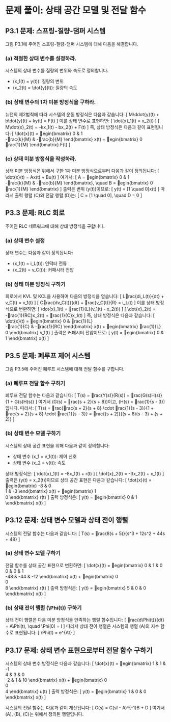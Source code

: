 
# 문제 풀이: 상태 공간 모델 및 전달 함수

## P3.1 문제: 스프링-질량-댐퍼 시스템
그림 P3.1에 주어진 스프링-질량-댐퍼 시스템에 대해 다음을 해결합니다.

### (a) 적절한 상태 변수를 설정하라.
시스템의 상태 변수를 질량의 변위와 속도로 정의합니다.
- \(x_1(t) = y(t)\): 질량의 변위
- \(x_2(t) = \dot{y}(t)\): 질량의 속도

### (b) 상태 변수의 1차 미분 방정식을 구하라.
뉴턴의 제2법칙에 따라 시스템의 운동 방정식은 다음과 같습니다:
\[
M\ddot{y}(t) + b\dot{y}(t) + ky(t) = F(t)
\]
이를 상태 변수로 표현하면:
\[
\dot{x}_1(t) = x_2(t)
\]
\[
M\dot{x}_2(t) = -kx_1(t) - bx_2(t) + F(t)
\]
즉, 상태 방정식은 다음과 같이 표현됩니다:
\[
\dot{x}(t) = 
egin{bmatrix}
0 & 1 \
-rac{k}{M} & -rac{b}{M}
\end{bmatrix}
x(t) +
egin{bmatrix}
0 \
rac{1}{M}
\end{bmatrix}
F(t)
\]

### (c) 상태 미분 방정식을 작성하라.
상태 미분 방정식은 위에서 구한 1차 미분 방정식으로부터 다음과 같이 정의됩니다:
\[
\dot{x}(t) = Ax(t) + Bu(t)
\]
여기서:
\[
A = 
egin{bmatrix}
0 & 1 \
-rac{k}{M} & -rac{b}{M}
\end{bmatrix}, \quad B = 
egin{bmatrix}
0 \
rac{1}{M}
\end{bmatrix}
\]
출력은 변위 \(y(t)\)이므로:
\[
y(t) = [1 \quad 0]x(t)
\]
따라서 출력 행렬 \(C\)와 전달 행렬 \(D\)는:
\[
C = [1 \quad 0], \quad D = 0
\]

## P3.3 문제: RLC 회로
주어진 RLC 네트워크에 대해 상태 방정식을 구합니다.

### (a) 상태 변수 설정
상태 변수는 다음과 같이 정의됩니다:
- \(x_1(t) = i_L(t)\): 인덕터 전류
- \(x_2(t) = v_C(t)\): 커패시터 전압

### (b) 상태 미분 방정식 구하기
회로에서 KVL 및 KCL을 사용하여 다음의 방정식을 얻습니다:
\[
Lrac{di_L(t)}{dt} + v_C(t) = v_1(t)
\]
\[
Crac{dv_C(t)}{dt} + rac{v_C(t)}{R} = i_L(t)
\]
이를 상태 방정식으로 변환하면:
\[
\dot{x}_1(t) = rac{1}{L}(v_1(t) - x_2(t))
\]
\[
\dot{x}_2(t) = -rac{1}{RC}x_2(t) + rac{1}{C}x_1(t)
\]
즉, 상태 방정식은 다음과 같습니다:
\[
\dot{x}(t) = 
egin{bmatrix}
0 & rac{1}{L} \
-rac{1}{C} & -rac{1}{RC}
\end{bmatrix}
x(t) + 
egin{bmatrix}
rac{1}{L} \
0
\end{bmatrix}
v_1(t)
\]
출력은 커패시터 전압이므로:
\[
y(t) = 
egin{bmatrix}
0 & 1
\end{bmatrix}
x(t)
\]

## P3.5 문제: 폐루프 제어 시스템
그림 P3.5에 주어진 폐루프 시스템에 대해 전달 함수를 구합니다.

### (a) 폐루프 전달 함수 구하기
폐루프 전달 함수는 다음과 같습니다:
\[
T(s) = rac{Y(s)}{R(s)} = rac{G(s)H(s)}{1 + G(s)H(s)}
\]
여기서 \(G(s) = rac{s + 2}{s + 8}\)이고, \(H(s) = rac{1}{s - 3}\)입니다. 따라서:
\[
T(s) = rac{rac{s + 2}{s + 8} \cdot rac{1}{s - 3}}{1 + rac{s + 2}{s + 8} \cdot rac{1}{s - 3}} = rac{(s + 2)}{(s + 8)(s - 3) + (s + 2)}
\]

### (b) 상태 변수 모델 구하기
시스템의 상태 공간 표현을 위해 다음과 같이 정의합니다:
- 상태 변수 \(x_1 = v_1(t)\): 제어 신호
- 상태 변수 \(x_2 = v(t)\): 속도

상태 방정식은:
\[
\dot{x}_1(t) = -8x_1(t) + r(t)
\]
\[
\dot{x}_2(t) = -3x_2(t) + x_1(t)
\]
출력은 \(y(t) = x_2(t)\)이므로 상태 공간 표현은 다음과 같습니다:
\[
\dot{x}(t) = 
egin{bmatrix}
-8 & 0 \
1 & -3
\end{bmatrix}
x(t) + 
egin{bmatrix}
1 \
0
\end{bmatrix}
r(t)
\]
출력 방정식은:
\[
y(t) = 
egin{bmatrix}
0 & 1
\end{bmatrix}
x(t)
\]

## P3.12 문제: 상태 변수 모델과 상태 전이 행렬
시스템의 전달 함수는 다음과 같습니다:
\[
T(s) = rac{8(s + 5)}{s^3 + 12s^2 + 44s + 48}
\]

### (a) 상태 변수 모델 구하기
전달 함수를 상태 공간 표현으로 변환하면:
\[
\dot{x}(t) = 
egin{bmatrix}
0 & 1 & 0 \
0 & 0 & 1 \
-48 & -44 & -12
\end{bmatrix}
x(t) + 
egin{bmatrix}
0 \
0 \
8
\end{bmatrix}
r(t)
\]
출력 방정식은:
\[
y(t) = 
egin{bmatrix}
5 & 0 & 0
\end{bmatrix}
x(t)
\]

### (b) 상태 전이 행렬 \(\Phi(t)\) 구하기
상태 전이 행렬은 다음 미분 방정식을 만족하는 행렬 함수입니다:
\[
rac{d\Phi(t)}{dt} = A\Phi(t), \quad \Phi(0) = I
\]
따라서 상태 전이 행렬은 시스템의 행렬 \(A\)의 지수 함수로 표현됩니다:
\[
\Phi(t) = e^{At}
\]

## P3.17 문제: 상태 변수 표현으로부터 전달 함수 구하기
시스템의 상태 변수 방정식은 다음과 같습니다:
\[
\dot{x}(t) = 
egin{bmatrix}
1 & 1 & -1 \
4 & 3 & 0 \
-2 & 1 & 10
\end{bmatrix}
x(t) + 
egin{bmatrix}
0 \
0 \
4
\end{bmatrix}
u(t)
\]
출력 방정식은:
\[
y(t) = 
egin{bmatrix}
1 & 0 & 0
\end{bmatrix}
x(t)
\]

시스템의 전달 함수는 다음과 같이 계산됩니다:
\[
G(s) = C(sI - A)^{-1}B + D
\]
여기서 \(A\), \(B\), \(C\)는 위에서 정의된 행렬입니다.
